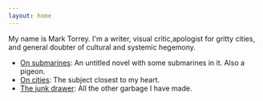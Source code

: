 ```yaml
---
layout: home
---
```


My name is Mark Torrey. I'm a writer, visual critic,apologist for gritty
cities, and general doubter of cultural and systemic hegemony. 

[//]: # (Consider that your one-line intro above might need some backing? Something like: more than a decade of experience)

* [On submarines](https://grannycart.net/subworld-pages/): An untitled novel with some submarines in it. Also a pigeon.
* [On cities](cities/cities.md): The subject closest to my heart.
* [The junk drawer](junk-drawer/junk-drawer.md): All the other garbage I have made.



